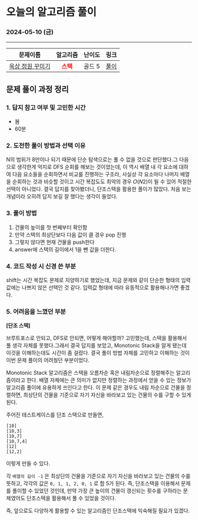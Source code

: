 # **오늘의 알고리즘 풀이**
### 2024-05-10 (금)
---

문제이름|알고리즘|난이도|링크|
|:---:|:---:|:---:|:---:|
|[옥상 정원 꾸미기](https://www.acmicpc.net/problem/6198)|<span style="color:red">**스택**</span>|골드 5|[풀이](https://github.com/hotchapa/Algorithm/blob/a08878598bfe59894d47656c39b27221e3e051f6/JS/Baekjoon/6198.js)|


## 문제 풀이 과정 정리

### 1. 답지 참고 여부 및 고민한 시간
- 봄
- 60분

### 2. 도전한 풀이 방법과 선택 이유
  N의 범위가 8만이나 되기 때문에 단순 탐색으로는 풀 수 없을 것으로 판단했다.그 다음으로 생각한게 억지로 DFS 순회를 해보는 것이었는데, 이 역시 배열 내 각 요소에 대하여 다음 요소들을 순회하면서 비교를 진행하는 구조라, 사실상 각 요소마다 나머지 배열을 순회하는 것과 비슷할 것이고 시간 복잡도도 최악의 경우 𝑂(𝑁2)이 될 수 있어 적절한 선택이 아니었다.
  결국 답지를 찾아봤더니, 단조스택을 활용한 풀이가 많았다. 처음 보는 개념이라 오히려 답지 보길 잘 했다는 생각이 들었다.

### 3. 풀이 방법

  1. 건물의 높이를 첫 번째부터 확인함
  2. 만약 스택의 최상단보다 다음 값이 클 경우 pop 진행
  3. 그렇지 않다면 현재 건물을 push한다
  4. answer에 스택의 길이에서 1을 뺀 값을 더한다.

### 4. 코드 작성 시 신경 쓴 부분

shift는 시간 복잡도 문제로 지양하기로 했었는데, 지금 문제와 같이 단순한 형태의 입력값에는 나쁘지 않은 선택인 것 같다. 입력값 형태에 따라 유동적으로 활용해나가면 좋겠다.

### 5. 어려움을 느꼈던 부분 

**[단조 스택]**

브루트포스로 안되고, DFS로 안되면, 어떻게 해야할까? 고민했는데, 스택을 활용해서 풀 생각 자체를 못했다.그래서 결국 답지를 보았고, Monotonic Stack을 알게 됐는데 이것을 이해하는데도 시간이 좀 걸렸다. 결국 풀이 방법 자체를 고민하고 이해하는 것이 이번 문제 풀이의 어려웠던 부분이었다.

Monotonic Stack 알고리즘은 스택을 오름차순 혹은 내림차순으로 정렬해주는 알고리즘이라고 한다. 배열 자체에는 큰 의미가 없지만 정렬하는 과정에서 얻을 수 있는 정보가 알고리즘 풀이에 유용하게 쓰인다고 한다. 이 문제 같은 경우도 내림 차순으로 건물을 정렬하면, 최상단의 건물을 기준으로 자기 자신을 바라보고 있는 건물의 수를 구할 수 있게 된다. 

주어진 테스트케이스를 단조 스택으로 만들면,
```
[10]
[10,3]
[10,7]
[10,7,4]
[12]
[12,2]
```
이렇게 만들 수 있다.

각 `배열의 길이 -1` 은 최상단의 건물을 기준으로 자기 자신을 바라보고 있는 건물의 수를 뜻하고, 각각의 값은 `0, 1, 1, 2, 0, 1` 로 합 5가 된다. 즉, 단조스택을 이용해서 문제를 풀이할 수 있었던 것인데, 만약 가장 큰 높이의 건물이 갱신되는 횟수를 구하라는 문제였어도 단조스택을 활용해서 풀 수 있었을 것이다. 

즉, 앞으로도 다양하게 활용할 수 있는 알고리즘인 단조스택에 익숙해질 필요가 있겠다.